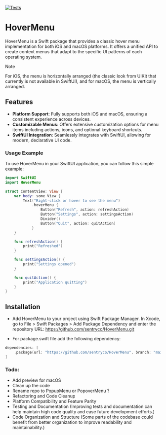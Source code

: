 [![Tests](https://github.com/sentryco/HoverMenu/actions/workflows/Tests.yml/badge.svg)](https://github.com/sentryco/HoverMenu/actions/workflows/Tests.yml)

# HoverMenu

HoverMenu is a Swift package that provides a classic hover menu implementation for both iOS and macOS platforms. It offers a unified API to create context menus that adapt to the specific UI patterns of each operating system. 

> [!NOTE]
> For iOS, the menu is horizontally arranged (the classic look from UIKit that currently is not available in SwiftUI), and for macOS, the menu is vertically arranged.

## Features

- **Platform Support**: Fully supports both iOS and macOS, ensuring a consistent experience across devices.
- **Customizable Menus**: Offers extensive customization options for menu items including actions, icons, and optional keyboard shortcuts.
- **SwiftUI Integration**: Seamlessly integrates with SwiftUI, allowing for modern, declarative UI code.

### Usage Example

To use HoverMenu in your SwiftUI application, you can follow this simple example:

```swift
import SwiftUI
import HoverMenu

struct ContentView: View {
    var body: some View {
        Text("Right-click or hover to see the menu")
            .hoverMenu {
                Button("Refresh", action: refreshAction)
                Button("Settings", action: settingsAction)
                Divider()
                Button("Quit", action: quitAction)
            }
    }

    func refreshAction() {
        print("Refreshed")
    }

    func settingsAction() {
        print("Settings opened")
    }

    func quitAction() {
        print("Application quitting")
    }
}
```

## Installation

- Add HoverMenu to your project using Swift Package Manager. In Xcode, go to File > Swift Packages > Add Package Dependency and enter the repository URL: https://github.com/sentryco/HoverMenu.git

- For package.swift file add the following dependency:

```swift
dependencies: [
    .package(url: "https://github.com/sentryco/HoverMenu", branch: "main")
]
```

### Todo: 

- Add preview for macOS  
- Clean up the code 
- Rename repo to PopupMenu or PopoverMenu ?
- Refactoring and Code Cleanup
- Platform Compatibility and Feature Parity
- Testing and Documentation (Improving tests and documentation can help maintain high code quality and ease future development efforts.)
- Code Organization and Structure (Some parts of the codebase could benefit from better organization to improve readability and maintainability.)
